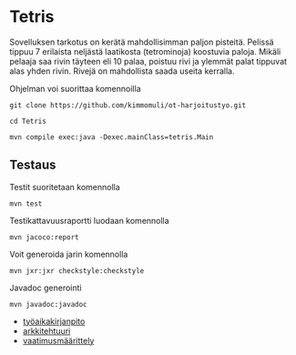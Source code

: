 # Tetris
Sovelluksen tarkotus on kerätä mahdollisimman paljon pisteitä. Pelissä tippuu 7 erilaista neljästä laatikosta (tetrominoja) koostuvia paloja. Mikäli pelaaja saa rivin täyteen eli 10 palaa, poistuu rivi ja ylemmät palat tippuvat alas yhden rivin. Rivejä on mahdollista saada useita kerralla.

Ohjelman voi suorittaa komennoilla 
```
git clone https://github.com/kimmomuli/ot-harjoitustyo.git
```
```
cd Tetris
```
```
mvn compile exec:java -Dexec.mainClass=tetris.Main
```
## Testaus
Testit suoritetaan komennolla

```
mvn test
```

Testikattavuusraportti luodaan komennolla

```
mvn jacoco:report
```

Voit generoida jarin komennolla

```
mvn jxr:jxr checkstyle:checkstyle
```

Javadoc generointi
```
mvn javadoc:javadoc
```
 - [työaikakirjanpito](https://github.com/kimmomuli/ot-harjoitustyo/blob/master/dokumentaatio/ty%C3%B6aikakirjanpito.md)
 - [arkkitehtuuri](https://github.com/kimmomuli/ot-harjoitustyo/blob/master/dokumentaatio/arkkitehtuuri.md)
 - [vaatimusmäärittely](https://github.com/kimmomuli/ot-harjoitustyo/blob/master/dokumentaatio/vaatimusmaarittely.md)
